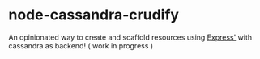node-cassandra-crudify
======================

An opinionated way to create and scaffold resources using [Express'](https://github.com/strongloop/express) with cassandra as backend!
( work in progress )
